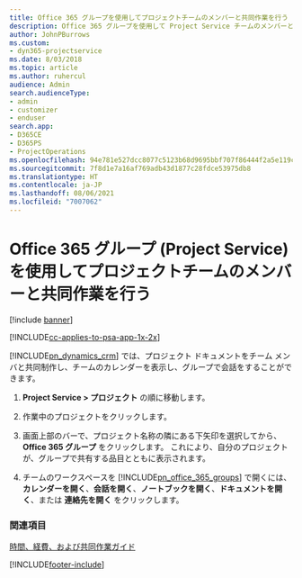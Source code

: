 ```yaml
---
title: Office 365 グループを使用してプロジェクトチームのメンバーと共同作業を行う
description: Office 365 グループを使用して Project Service チームのメンバーと共同作業する方法
author: JohnPBurrows
ms.custom:
- dyn365-projectservice
ms.date: 8/03/2018
ms.topic: article
ms.author: ruhercul
audience: Admin
search.audienceType:
- admin
- customizer
- enduser
search.app:
- D365CE
- D365PS
- ProjectOperations
ms.openlocfilehash: 94e781e527dcc8077c5123b68d9695bbf707f86444f2a5e119c7594ee54e0da7
ms.sourcegitcommit: 7f8d1e7a16af769adb43d1877c28fdce53975db8
ms.translationtype: HT
ms.contentlocale: ja-JP
ms.lasthandoff: 08/06/2021
ms.locfileid: "7007062"
---
```

# <a name="collaborate-with-your-project-team-members-with-office-365-groups-project-service"></a>Office 365 グループ (Project Service) を使用してプロジェクトチームのメンバーと共同作業を行う

[!include [banner](../includes/psa-now-project-operations.md)]

[!INCLUDE[cc-applies-to-psa-app-1x-2x](../includes/cc-applies-to-psa-app-1x-2x.md)]

[!INCLUDE[pn_dynamics_crm](../includes/pn-dynamics-crm.md)] では、プロジェクト ドキュメントをチーム メンバと共同制作し、チームのカレンダーを表示し、グループで会話をすることができます。  
  
1. **Project Service > プロジェクト** の順に移動します。  
  
2. 作業中のプロジェクトをクリックします。  
  
3. 画面上部のバーで、プロジェクト名称の隣にある下矢印を選択してから、 **Office 365 グループ** をクリックします。 これにより、自分のプロジェクトが、グループで共有する品目とともに表示されます。  
  
4. チームのワークスペースを [!INCLUDE[pn_office_365_groups](../includes/pn-office-365-groups.md)] で開くには、**カレンダーを開く**、**会話を開く**、**ノートブックを開く**、**ドキュメントを開く**、または **連絡先を開く** をクリックします。  
  
### <a name="see-also"></a>関連項目  
 [時間、経費、および共同作業ガイド](../psa/time-expense-collaboration-guide.md)


[!INCLUDE[footer-include](../includes/footer-banner.md)]